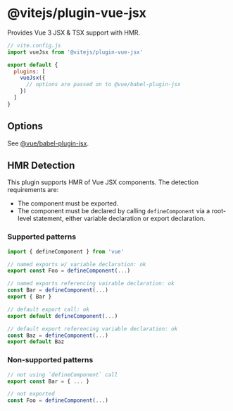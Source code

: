 # @vitejs/plugin-vue-jsx

Provides Vue 3 JSX & TSX support with HMR.

```js
// vite.config.js
import vueJsx from '@vitejs/plugin-vue-jsx'

export default {
  plugins: [
    vueJsx({
      // options are passed on to @vue/babel-plugin-jsx
    })
  ]
}
```

## Options

See [@vue/babel-plugin-jsx](https://github.com/vuejs/jsx-next).
## HMR Detection

This plugin supports HMR of Vue JSX components. The detection requirements are:

- The component must be exported.
- The component must be declared by calling `defineComponent` via a root-level statement, either variable declaration or export declaration.

### Supported patterns

```jsx
import { defineComponent } from 'vue'

// named exports w/ variable declaration: ok
export const Foo = defineComponent(...)

// named exports referencing vairable declaration: ok
const Bar = defineComponent(...)
export { Bar }

// default export call: ok
export default defineComponent(...)

// default export referencing variable declaration: ok
const Baz = defineComponent(...)
export default Baz
```

### Non-supported patterns

```jsx
// not using `defineComponent` call
export const Bar = { ... }

// not exported
const Foo = defineComponent(...)
```
